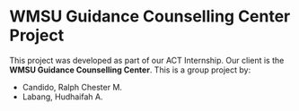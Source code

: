 # WMSU Guidance Counselling Center Project

This project was developed as part of our ACT Internship. Our client is the **WMSU Guidance Counselling Center**. This is a group project by:

- Candido, Ralph Chester M.
- Labang, Hudhaifah A.
